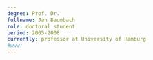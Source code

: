 ```yaml
---
degree: Prof. Dr.
fullname: Jan Baumbach
role: doctoral student
period: 2005-2008
currently: professor at University of Hamburg
#www:
---
```

